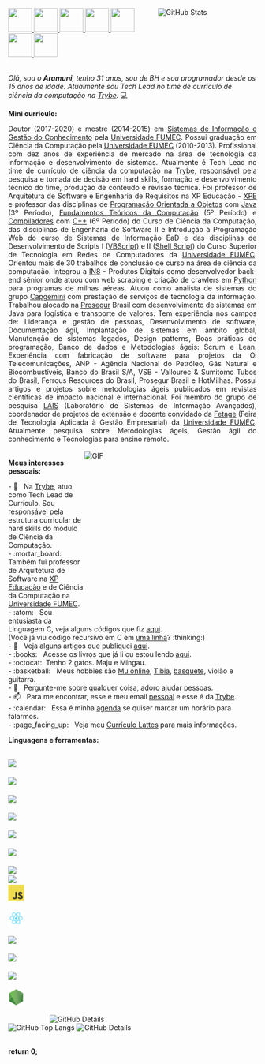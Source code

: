 <div>

<div>
<img align="right" alt="GitHub Stats" width="200px" src="http://github-profile-summary-cards.vercel.app/api/cards/stats?username=joaopauloaramuni&theme=github_dark"/>
</div>

<div>
<a href="https://github.com/joaopauloaramuni">
  <img src="https://cdn-icons-png.flaticon.com/512/25/25231.png" width="48px" height="48px">
</a>
<a href="mailto:joaopauloaramuni@gmail.com">
  <img src="https://cdn-icons-png.flaticon.com/512/95/95627.png" width="48px" height="48px">
</a>
<a href="https://wa.me/5531980402103">
  <img src="https://img.icons8.com/pastel-glyph/2x/whatsapp.png" width="48px" height="48px">
</a>
<a href="https://www.instagram.com/joaopauloaramuni/">
  <img src="https://cdn-icons-png.flaticon.com/512/1384/1384015.png" width="48px" height="48px">
</a> 
<a href="https://www.linkedin.com/in/joaopauloaramuni/">
  <img src="https://cdn-icons-png.flaticon.com/512/61/61109.png" width="48px" height="48px">
</a>
<a href="http://lattes.cnpq.br/1208427665892059">
  <img src="https://i.imgur.com/2iVxee6.png" width="48px" height="48px">
</a>
<a href="https://www.skoob.com.br/perfil/Aramuni">
  <img src="https://cdn.icon-icons.com/icons2/2622/PNG/512/brand_skoob_icon_157802.png" width="48px" height="48px">
</a>
<br />
<br />
</div>

</div>

<i>Olá, sou o <b>Aramuni</b>, tenho 31 anos, sou de BH e sou programador desde os 15 anos de idade. Atualmente sou Tech Lead no time de currículo de ciência da computação na <a href="https://www.betrybe.com/">Trybe</a>.</i> :computer:

<b>Mini currículo:</b>

<div align="justify">
Doutor (2017-2020) e mestre (2014-2015) em <a href="http://ppg.fumec.br/sigc/">Sistemas de Informação e Gestão do Conhecimento</a> pela <a href="http://www.fumec.br/">Universidade FUMEC</a>. Possui graduação em Ciência da Computação pela <a href="http://www.fumec.br/">Universidade FUMEC</a> (2010-2013). Profissional com dez anos de experiência de mercado na área de tecnologia da informação e desenvolvimento de sistemas. Atualmente é Tech Lead no time de currículo de ciência da computação na <a href="https://www.betrybe.com/">Trybe</a>, responsável pela pesquisa e tomada de decisão em hard skills, formação e desenvolvimento técnico do time, produção de conteúdo e revisão técnica. Foi professor de Arquitetura de Software e Engenharia de Requisitos na XP Educação - <a href="https://www.xpeducacao.com.br/">XPE</a> e professor das disciplinas de <a href="https://github.com/joaopauloaramuni/poo">Programação Orientada a Objetos</a> com <a href="https://github.com/joaopauloaramuni/java">Java</a> (3º Período), <a href="https://github.com/joaopauloaramuni/ftc">Fundamentos Teóricos da Computação</a> (5º Período) e <a href="https://github.com/joaopauloaramuni/compiladores">Compiladores</a> com <a href="https://github.com/joaopauloaramuni/cpp">C++</a> (6º Período) do Curso de Ciência da Computação, das disciplinas de Engenharia de Software II e Introdução à Programação Web do curso de Sistemas de Informação EaD e das disciplinas de Desenvolvimento de Scripts I (<a href="https://github.com/joaopauloaramuni/vbscript">VBScript</a>) e II (<a href="https://github.com/joaopauloaramuni/shellscript">Shell Script</a>) do Curso Superior de Tecnologia em Redes de Computadores da <a href="http://www.fumec.br/">Universidade FUMEC</a>. Orientou mais de 30 trabalhos de conclusão de curso na área de ciência da computação. Integrou a <a href="https://in8.com.br/">IN8</a> - Produtos Digitais como desenvolvedor back-end sênior onde atuou com web scraping e criação de crawlers em <a href="https://github.com/joaopauloaramuni/python">Python</a> para programas de milhas aéreas. Atuou como analista de sistemas do grupo <a href="https://www.capgemini.com/br-pt/">Capgemini</a> com prestação de serviços de tecnologia da informação. Trabalhou alocado na <a href="https://www.prosegur.com.br/">Prosegur</a> Brasil com desenvolvimento de sistemas em Java para logística e transporte de valores. Tem experiência nos campos de: Liderança e gestão de pessoas, Desenvolvimento de software, Documentação ágil, Implantação de sistemas em âmbito global, Manutenção de sistemas legados, Design patterns, Boas práticas de programação, Banco de dados e Metodologias ágeis: Scrum e Lean. Experiência com fabricação de software para projetos da Oi Telecomunicações, ANP - Agência Nacional do Petróleo, Gás Natural e Biocombustíveis, Banco do Brasil S/A, VSB - Vallourec & Sumitomo Tubos do Brasil, Ferrous Resources do Brasil, Prosegur Brasil e HotMilhas. Possui artigos e projetos sobre metodologias ágeis publicados em revistas científicas de impacto nacional e internacional. Foi membro do grupo de pesquisa <a href="http://www.fumec.br/lais/index.html">LAIS</a> (Laboratório de Sistemas de Informação Avançados), coordenador de projetos de extensão e docente convidado da <a href="http://www.fumec.br/sites/fetage/">Fetage</a> (Feira de Tecnologia Aplicada à Gestão Empresarial) da <a href="http://www.fumec.br/">Universidade FUMEC</a>. Atualmente pesquisa sobre Metodologias ágeis, Gestão ágil do conhecimento e Tecnologias para ensino remoto.
</div>

<div>
<br />
<div>
 <img align="right" alt="GIF" src="https://miro.medium.com/max/700/1*VMmvImch6VU5pc2VktY1uw.gif" width="350px" height="350px"/>
</div>

<div>

<b>Meus interesses pessoais:</b>

<p>
- 💼 &nbsp; Na <a href="https://www.betrybe.com/">Trybe</a>, atuo como Tech Lead de Currículo. Sou responsável pela estrutura curricular de hard skills do módulo de Ciência da Computação.
<br />
- :mortar_board: &nbsp; Também fui professor de Arquitetura de Software na <a href="https://www.xpeducacao.com.br/">XP Educação</a> e de Ciência da Computação na <a href="http://www.fumec.br/">Universidade FUMEC</a>.
<br />
- :atom: &nbsp; Sou entusiasta da Linguagem C, veja alguns códigos que fiz <a href="https://github.com/joaopauloaramuni/c">aqui</a>.
<br />(Você já viu código recursivo em C em <a href="https://github.com/joaopauloaramuni/c/blob/master/Aramuni.c">uma linha</a>? :thinking:)
<br />
- 📝 &nbsp; Veja alguns artigos que publiquei <a href="https://scholar.google.com.br/citations?user=OARYxSYAAAAJ&hl=pt-BR&oi=ao">aqui</a>.
<br />
- :books: &nbsp; Acesse os livros que já li ou estou lendo <a href="https://www.skoob.com.br/perfil/Aramuni">aqui</a>.
<br />
- :octocat:&nbsp; Tenho 2 gatos. Maju e Mingau.
<br />
- :basketball: &nbsp; Meus hobbies são <a href="https://muonline.webzen.com/pt">Mu online</a>, <a href="https://www.demolidores.com.br/">Tibia</a>, <a href="https://olympico.com.br/esportes/basquete/">basquete</a>, violão e guitarra.
<br />
- 💬 &nbsp; Pergunte-me sobre qualquer coisa, adoro ajudar pessoas.
<br />
- 📫 &nbsp; Para me encontrar, esse é meu email <a href="mailto:joaopauloaramuni@gmail.com">pessoal</a> e esse é da <a href="mailto:joao.aramuni@betrybe.com">Trybe</a>.
<br />
- :calendar: &nbsp; Essa é minha <a href="https://calendly.com/aramuni/30min">agenda</a> se quiser marcar um horário para falarmos.
<br />
- :page_facing_up: &nbsp; Veja meu <a href="http://lattes.cnpq.br/1208427665892059">Currículo Lattes</a> para mais informações.
</p>

</div>

</div>

<div>

<b>Linguagens e ferramentas:</b> 

<code>
<img height="32" src="https://camo.githubusercontent.com/7c9b27101ba491969d016f2f2427c3e066f7bd0b/68747470733a2f2f63646e2e7261776769742e636f6d2f6f64622f6f6666696369616c2d626173682d6c6f676f2f6d61737465722f6173736574732f4c6f676f732f4964656e746974792f504e472f424153485f6c6f676f2d7472616e73706172656e742d62672d636f6c6f722e706e67">
</code>
&nbsp; 
<code>
<img height="32" src="https://cdn3.iconfinder.com/data/icons/logos-and-brands-adobe/512/267_Python-512.png">
</code>
&nbsp; 
<code>
<img height="32" src="https://cdn.iconscout.com/icon/free/png-512/c-programming-569564.png">
</code>
&nbsp; 
<code>
<img height="32" src="https://user-images.githubusercontent.com/42747200/46140125-da084900-c26d-11e8-8ea7-c45ae6306309.png">
</code>
&nbsp; 
<code>
<img height="32" src="https://cdn.icon-icons.com/icons2/2415/PNG/512/java_original_wordmark_logo_icon_146459.png">
</code>
&nbsp; 
<code>
<img height="32" src="https://www.playframework.com/assets/images/logos/3740142a5b6d7e5c73afc223f837c2ed-play_full_color.png">
</code>
&nbsp; 
<code>
<img height="32" src="https://camo.githubusercontent.com/f72f377226de9f17aa8de60aacd287069503c807/68747470733a2f2f63646e2e737667706f726e2e636f6d2f6c6f676f732f68746d6c2d352e737667"></code>
&nbsp; 
<code>
<img height="32" src="https://camo.githubusercontent.com/f68dff6e71f5f47d3cbb727b0112b162b2cf32a1/68747470733a2f2f63646e2e737667706f726e2e636f6d2f6c6f676f732f6373732d332e737667"></code>
&nbsp; 
<code>
<img height="32" src="https://raw.githubusercontent.com/github/explore/80688e429a7d4ef2fca1e82350fe8e3517d3494d/topics/javascript/javascript.png">
</code>
&nbsp; 
<code>
<img height="32" src="https://raw.githubusercontent.com/github/explore/80688e429a7d4ef2fca1e82350fe8e3517d3494d/topics/react/react.png">
</code>
&nbsp; 
<code>
<img height="32" src="https://icons-for-free.com/iconfiles/png/512/development+logo+mysql+icon-1320184807686758112.png">
</code>
&nbsp; 
<code>
<img height="32" src="https://cdn.iconscout.com/icon/free/png-512/postgresql-226047.png">
</code>
&nbsp; 
<code>
<img height="32" src="https://cdn.iconscout.com/icon/free/png-512/mongodb-226029.png">
</code>
&nbsp; 
<code>
<img height="32" src="https://raw.githubusercontent.com/github/explore/80688e429a7d4ef2fca1e82350fe8e3517d3494d/topics/nodejs/nodejs.png">
</code>

</div>

<br />

<div>
<img align="right" alt="GitHub Details" width="420px" src="http://github-profile-summary-cards.vercel.app/api/cards/profile-details?username=joaopauloaramuni&theme=github_dark"/>
<img alt="GitHub Top Langs" width="200px" src="http://github-profile-summary-cards.vercel.app/api/cards/repos-per-language?username=joaopauloaramuni&theme=github_dark"/>
<img alt="GitHub Details" width="200px" src="http://github-profile-summary-cards.vercel.app/api/cards/productive-time?username=joaopauloaramuni&theme=github_dark"/>
</div>

<br />

<b>return 0;</b> 
